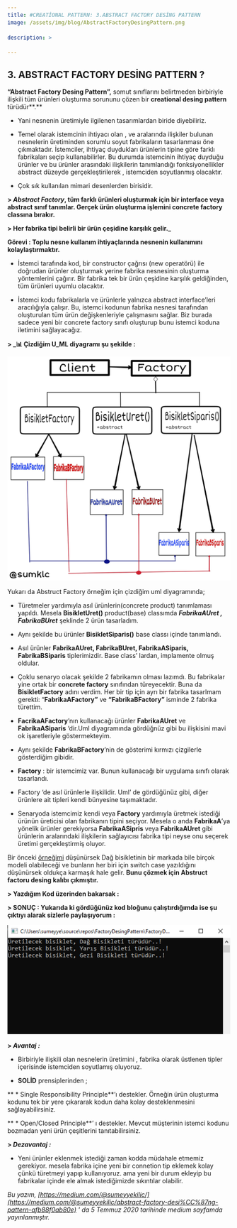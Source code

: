 ```yaml
---
title: #CREATİONAL PATTERN: 3.ABSTRACT FACTORY DESİNG PATTERN
image: /assets/img/blog/AbstractFactoryDesingPattern.png

description: >

---
```

## 3. ABSTRACT FACTORY DESİNG PATTERN ? 

**“Abstract Factory Desing Pattern”,** somut sınıflarını belirtmeden birbiriyle ilişkili tüm ürünleri oluşturma sorununu çözen bir **creational desing pattern** türüdür**.**

-   Yani nesnenin üretimiyle ilgilenen tasarımlardan biride diyebiliriz.

-   Temel olarak istemcinin ihtiyacı olan , ve aralarında ilişkiler bulunan nesnelerin üretiminden sorumlu soyut fabrikaların tasarlanması öne çıkmaktadır. İstemciler, ihtiyaç duydukları ürünlerin tipine göre farklı fabrikaları seçip kullanabilirler. Bu durumda istemcinin ihtiyaç duyduğu ürünler ve bu ürünler arasındaki ilişkilerin tanımlandığı fonksiyonellikler abstract düzeyde gerçekleştirilerek , istemciden soyutlanmış olacaktır.

-   Çok sık kullanılan mimari desenlerden birisidir.

**> _Abstract Factory_, tüm farklı ürünleri oluşturmak için bir interface veya abstract sınıf tanımlar. Gerçek ürün oluşturma işlemini concrete factory classına bırakır.**  

**> Her fabrika tipi belirli bir ürün çeşidine karşılık gelir._**

**Görevi : Toplu nesne kullanım ihtiyaçlarında nesnenin kullanımını kolaylaştırmaktır.**

-   İstemci tarafında kod, bir constructor çağrısı (new operatörü) ile doğrudan ürünler oluşturmak yerine fabrika nesnesinin oluşturma yöntemlerini çağırır. Bir fabrika tek bir ürün çeşidine karşılık geldiğinden, tüm ürünleri uyumlu olacaktır.

-   İstemci kodu fabrikalarla ve ürünlerle yalnızca abstract interface’leri aracılığıyla çalışır. Bu, istemci kodunun fabrika nesnesi tarafından oluşturulan tüm ürün değişkenleriyle çalışmasını sağlar. Biz burada sadece yeni bir concrete factory sınıfı oluşturup bunu istemci koduna iletimini sağlayacağız.

**> _📊 Çizdiğim U_ML diyagramı şu şekilde :**

![singletonDesingPattern](/assets/img/blog/AbstractFactoryDesingPattern2.png)

Yukarı da Abstruct Factory örneğim için çizdiğim uml diyagramında;

-   Türetmeler yardımıyla asıl ürünlerin(concrete product) tanımlaması yapıldı. Mesela **BisikletUret()** product(base) classımda **_FabrikaAUret , FabrikaBUret_**  şeklinde 2 ürün tasarladım.

-   Aynı şekilde bu ürünler **BisikletSiparis()** base classı içinde tanımlandı.

-   Asıl ürünler **FabrikaAUret, FabrikaBUret, FabrikaASiparis, FabrikaBSiparis** tiplerimizdir. Base class’ lardan, implamente olmuş oldular.

-   Çoklu senaryo olacak şekilde 2 fabrikamın olması lazımdı. Bu fabrikalar yine ortak bir **concrete factory** sınıfından türeyecektir. Buna da **BisikletFactory** adını verdim. Her bir tip için ayrı bir fabrika tasarlmam gerekti: “**FabrikaAFactory”** ve **“FabrikaBFactory”** isminde 2 fabrika türettim.

-   **FacrikaAFactory**’nın kullanacağı ürünler **FabrikaAUret** ve **FabrikaASiparis** ‘dir.Uml diyagramında gördüğnüz gibi bu ilişkisini mavi ok işaretleriyle göstermekteyim.

-   Aynı şekilde **FabrikaBFactory**’nin de gösterimi kırmızı çizgilerle gösterdiğim gibidir.

-   **Factory** : bir istemcimiz var. Bunun kullanacağı bir uygulama sınıfı olarak tasarlandı.

-   Factory ‘de asıl ürünlerle ilişkilidir. Uml’ de gördüğünüz gibi, diğer ürünlere ait tipleri kendi bünyesine taşımaktadır.

-   Senaryoda istemcimiz kendi veya **Factory** yardımıyla üretmek istediği ürünün üreticisi olan fabrikanın tipini seçiyor. Mesela o anda **FabrikaA**’ya yönelik ürünler gerekiyorsa **FabrikaASipris** veya **FabrikaAUret** gibi ürünlerin aralarındaki ilişkilerin sağlayıcısı fabrika tipi neyse onu seçerek üretimi gerçekleştirmiş oluyor.

Bir önceki [örneğimi](https://medium.com/@sumeyyekilic/factory-desi̇ng-pattern-ff4490aef46b) düşünürsek Dağ bisikletinin bir markada bile birçok modeli olabileceği ve bunların her biri için switch case yazıldığını düşünürsek oldukça karmaşık hale gelir. **Bunu çözmek için Abstruct factoru desing kalıbı çıkmıştır.**

**> Yazdığım Kod üzerinden bakarsak :**

<script src="https://gist.github.com/sumeyyekilic/bb0c13ee241044599ab0ffedbba2907d.js"></script>

**> SONUÇ : Yukarıda ki gördüğünüz kod bloğunu çalıştırdığımda ise şu çıktıyı alarak sizlerle paylaşıyorum :**

![singletonDesingPattern](/assets/img/blog/AbstractFactoryDesingPattern3.png)

**> _Avantaj :_**

-   Birbiriyle ilişkili olan nesnelerin üretimini , fabrika olarak üstlenen tipler içerisinde istemciden soyutlamış oluyoruz.

-   **SOLİD** prensiplerinden ;

**  * Single Responsibility Principle**’ı destekler. Örneğin ürün oluşturma kodunu tek bir yere çıkararak kodun daha kolay desteklenmesini sağlayabilirsiniz.  

** * Open/Closed Principle**’ ı destekler. Mevcut müşterinin istemci kodunu bozmadan yeni ürün çeşitlerini tanıtabilirsiniz.

**> _Dezavantaj :_**

-   Yeni ürünler eklenmek istediği zaman kodda müdahale etmemiz gerekiyor. mesela fabrika içine yeni bir connetion tip eklemek kolay çünkü türetmeyi yapıp kullanıyoruz. ama yeni bir durum ekleyip bu fabrikalar içinde ele almak istediğimizde sıkıntılar olabilir.

_Bu yazım, [https://medium.com/@sumeyyekilic/](https://medium.com/@sumeyyekilic/abstract-factory-desi%CC%87ng-pattern-afb88f0ab80e) ' da 5 Temmuz 2020 tarihinde medium sayfamda yayınlanmıştır._




